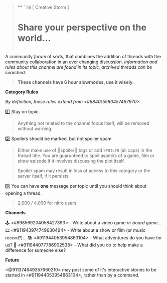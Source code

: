 > **```ini
>              [ Creative Storm ]
>   # Share your perspective on the world... #  
> ```**

A community *forum* of sorts, that combines the addition of threads with the community collaboration in an ever changing discussion. *Information and rules about this channel are found in its topic, archived threads can be searched.*

> **These channels have 6 hour slowmodes, use it wisely.**

**Category Rules**

*By definition, these rules extend from <#684015580457467970>.*

:one: Stay on topic.
> Anything not related to the channel focus itself, will be removed without warning.

:two: Spoilers should be marked, but not spoiler spam.
> Either make use of ||spoiler|| tags or add `SPOILER` (all caps) in the thread title.
> You are guarunteed to spoil aspects of a game, film or show episode if it involves discussing the plot itself.
>
> Spoiler spam may result in loss of access to this category or the server itself, if it persists.

:three: You can have **one** message per topic until you should think about opening a thread.
> 2,000 / 4,000 for nitro users

**Channels**

🕹 <#898569204058427393> - Write about a video game *or board game*...
🎞 <#911943974749630494> - Write about a show or film (or music record?)...
📚 <#911944053954863104> - What adventures do you have for us?
🤝 <#911944077786902538> - What did you do to help make a difference for someone else?

**Future**

<@911374649357660210> may post some of it's interactive stories to be started in <#911944053954863104>, rather than by a command.